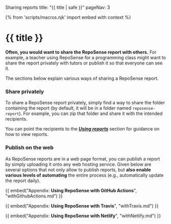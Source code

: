 <variable name="title">Sharing reports</variable>
<frontmatter>
  title: "{{ title | safe }}"
  pageNav: 3
</frontmatter>

{% from 'scripts/macros.njk' import embed with context %}

<h1 class="display-4"><md>{{ title }}</md></h1>

<div class="lead">

**Often, you would want to share the RepoSense report with others.** For example, a teacher using RepoSense for a programming class might want to share the report privately with tutors or publish it so that everyone can see it.
</div>

The sections below explain various ways of sharing a RepoSense report.

<!-- ------------------------------------------------------------------------------------------------------ -->

### Share privately

To share a RepoSense report privately, simply find a way to share the folder containing the report (by default, it will be in a folder named `reposense-report`). For example, you can zip that folder and share it with the intended recipients.

You can point the recipients to the [_**Using reports**_](usingReports.html) section for guidance on how to view reports.

<!-- ------------------------------------------------------------------------------------------------------ -->

### Publish on the web

As RepoSense reports are in a web page format, you can publish a report by simply uploading it onto any web hosting service. Given below are several options that not only allow to publish reports, but **also enable various levels of automating** the entire process (e.g., automatically update the report daily).

{{ embed("Appendix: **Using RepoSense with GitHub Actions**", "withGithubActions.md") }}

{{ embed("Appendix: **Using RepoSense with Travis**", "withTravis.md") }}

{{ embed("Appendix: **Using RepoSense with Netlify**", "withNetlify.md") }}


